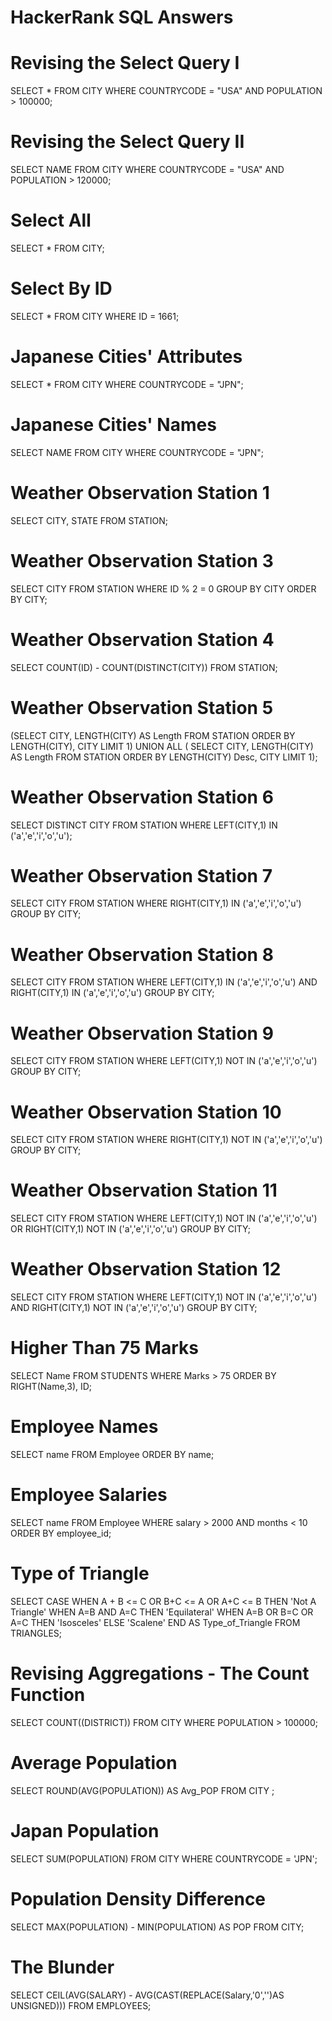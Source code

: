 # HackerRank SQL Answers

# Revising the Select Query I
SELECT * FROM CITY WHERE COUNTRYCODE = "USA"
AND POPULATION > 100000;

# Revising the Select Query II
SELECT NAME FROM CITY
WHERE COUNTRYCODE = "USA" AND POPULATION > 120000;

# Select All
SELECT * FROM CITY;

# Select By ID
SELECT * FROM CITY
WHERE ID = 1661;

# Japanese Cities' Attributes
SELECT * FROM CITY 
WHERE COUNTRYCODE = "JPN";

# Japanese Cities' Names
SELECT NAME FROM CITY WHERE COUNTRYCODE = "JPN";

# Weather Observation Station 1
SELECT CITY, STATE FROM STATION;

# Weather Observation Station 3
SELECT CITY FROM STATION WHERE ID % 2 = 0
GROUP BY CITY
ORDER BY CITY;

# Weather Observation Station 4
SELECT COUNT(ID) - COUNT(DISTINCT(CITY)) FROM STATION;

# Weather Observation Station 5
(SELECT CITY, LENGTH(CITY) AS Length FROM STATION
ORDER BY LENGTH(CITY), CITY
LIMIT 1)
UNION ALL
(
SELECT CITY, LENGTH(CITY) AS Length FROM STATION
ORDER BY LENGTH(CITY) Desc, CITY
LIMIT 1);

# Weather Observation Station 6
SELECT DISTINCT CITY FROM STATION
WHERE LEFT(CITY,1) IN ('a','e','i','o','u');

# Weather Observation Station 7
SELECT CITY FROM STATION
WHERE RIGHT(CITY,1) IN ('a','e','i','o','u')
GROUP BY CITY;

# Weather Observation Station 8
SELECT CITY FROM STATION 
WHERE LEFT(CITY,1) IN ('a','e','i','o','u')
AND RIGHT(CITY,1) IN ('a','e','i','o','u')
GROUP BY CITY;

# Weather Observation Station 9
SELECT CITY FROM STATION 
WHERE LEFT(CITY,1) NOT IN ('a','e','i','o','u')
GROUP BY CITY;

# Weather Observation Station 10
SELECT CITY FROM STATION 
WHERE RIGHT(CITY,1) NOT IN ('a','e','i','o','u')
GROUP BY CITY;

# Weather Observation Station 11
SELECT CITY FROM STATION 
WHERE LEFT(CITY,1) NOT IN ('a','e','i','o','u')
OR RIGHT(CITY,1) NOT IN ('a','e','i','o','u')
GROUP BY CITY;

# Weather Observation Station 12
SELECT CITY FROM STATION 
WHERE LEFT(CITY,1) NOT IN ('a','e','i','o','u')
AND RIGHT(CITY,1) NOT IN ('a','e','i','o','u')
GROUP BY CITY;

# Higher Than 75 Marks
SELECT Name FROM STUDENTS
WHERE Marks > 75
ORDER BY RIGHT(Name,3), ID;

# Employee Names
SELECT name FROM Employee
ORDER BY name;

# Employee Salaries
SELECT name FROM Employee WHERE salary > 2000
AND months < 10
ORDER BY employee_id;

# Type of Triangle
SELECT CASE
WHEN A + B <= C OR B+C <= A OR A+C <= B THEN 'Not A Triangle'
WHEN A=B AND A=C THEN 'Equilateral'
WHEN A=B OR B=C OR A=C THEN 'Isosceles'
ELSE 'Scalene'
END AS Type_of_Triangle
FROM TRIANGLES;

# Revising Aggregations - The Count Function
SELECT COUNT((DISTRICT)) FROM CITY
WHERE POPULATION > 100000;

# Average Population
SELECT ROUND(AVG(POPULATION)) AS Avg_POP FROM CITY ;

# Japan Population
SELECT SUM(POPULATION) FROM CITY 
WHERE COUNTRYCODE = 'JPN';

# Population Density Difference
SELECT MAX(POPULATION) - MIN(POPULATION) AS POP
FROM CITY;

# The Blunder
SELECT CEIL(AVG(SALARY) - AVG(CAST(REPLACE(Salary,'0','')AS UNSIGNED)))
FROM EMPLOYEES;









